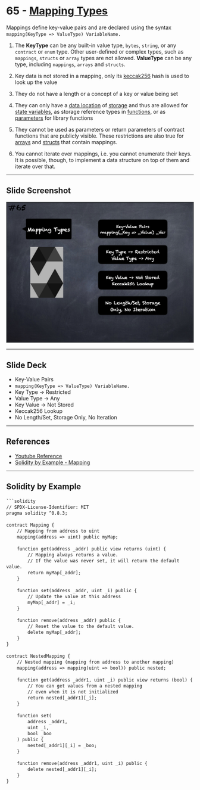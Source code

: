 # 65 - [Mapping Types](Mapping%20Types.md)
Mappings define key-value pairs and are declared using the syntax `mapping(KeyType => ValueType) VariableName.` 

1. The **KeyType** can be any built-in value type, `bytes`, `string`, or any `contract` or `enum` type. Other user-defined or complex types, such as `mappings`, `structs` or `array` types are not allowed. **ValueType** can be any type, including `mappings`, `arrays` and `structs`.
    
2. Key data is not stored in a mapping, only its [keccak256](Keccak256.md) hash is used to look up the value
    
3. They do not have a length or a concept of a key or value being set
    
4. They can only have a [data location](Data%20Location.md) of [storage](../Ethereum101/Storage.md) and thus are allowed for [state variables](State%20Variables.md), as storage reference types in [functions](Functions.md), or as [parameters](Parameters.md) for library functions
    
5. They cannot be used as parameters or return parameters of contract functions that are publicly visible. These restrictions are also true for [arrays](Arrays.md) and [structs](Structs.md) that contain mappings.
    
6. You cannot iterate over mappings, i.e. you cannot enumerate their keys. It is possible, though, to implement a data structure on top of them and iterate over that.

___
## Slide Screenshot
![065.png](../images/solidity101/065.png)
___
## Slide Deck
- Key-Value Pairs
- <nobr>`mapping(KeyType => ValueType) VariableName.`</nobr> 
- Key Type -> Restricted
- Value Type -> Any
- Key Value -> Not Stored
- Keccak256 Lookup
- No Length/Set, Storage Only, No Iteration
___
## References
- [Youtube Reference](https://youtu.be/WgU7KKKomMk?t=279)
- [Solidity by Example - Mapping](https://solidity-by-example.org/mapping/)
___
## Solidity by Example
```
```solidity
// SPDX-License-Identifier: MIT
pragma solidity ^0.8.3;

contract Mapping {
    // Mapping from address to uint
    mapping(address => uint) public myMap;

    function get(address _addr) public view returns (uint) {
        // Mapping always returns a value.
        // If the value was never set, it will return the default value.
        return myMap[_addr];
    }

    function set(address _addr, uint _i) public {
        // Update the value at this address
        myMap[_addr] = _i;
    }

    function remove(address _addr) public {
        // Reset the value to the default value.
        delete myMap[_addr];
    }
}

contract NestedMapping {
    // Nested mapping (mapping from address to another mapping)
    mapping(address => mapping(uint => bool)) public nested;

    function get(address _addr1, uint _i) public view returns (bool) {
        // You can get values from a nested mapping
        // even when it is not initialized
        return nested[_addr1][_i];
    }

    function set(
        address _addr1,
        uint _i,
        bool _boo
    ) public {
        nested[_addr1][_i] = _boo;
    }

    function remove(address _addr1, uint _i) public {
        delete nested[_addr1][_i];
    }
}
```


